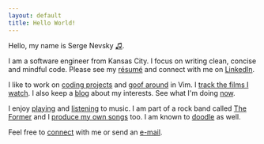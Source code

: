 ```yaml
---
layout: default
title: Hello World!
---
```

<audio id="pronounce">
  <source src="assets/name.mp3">
  <source src="assets/name.ogg">
</audio>

Hello, my name is Serge Nevsky <a href="#" onclick="document.getElementById('pronounce').play()">&#9835;</a>.

I am a software engineer from Kansas City. I focus on writing clean, concise and mindful code. Please see my [résumé](https://dl.dropboxusercontent.com/u/22779686/Serge%20Nevsky%20Resume.pdf) and connect with me on [LinkedIn](http://www.linkedin.com/pub/sergey-kutserubov-nevsky/59/412/b14).

I like to work on [coding projects](https://github.com/dejital) and [goof around](http://www.youtube.com/watch?v=zo_TDQNiM6k) in Vim. I [track the films I watch](https://snevsky-films.herokuapp.com). I also keep a [blog](/blog/) about my interests. See what I'm doing [now](/now/).

I enjoy [playing](https://www.facebook.com/photo.php?v=2726733446186&l=84438092421051772) and [listening](http://www.last.fm/user/Dejital) to music. I am part of a rock band called [The Former](http://theformermusic.com) and I [produce my own songs](http://soundcloud.com/dejital) too. I am known to [doodle](http://sergeyk.tumblr.com) as well.

Feel free to [connect](https://www.facebook.com/serge.nevsky) with me or send an [e-mail](mailto:sergey@sergeyk.com).
